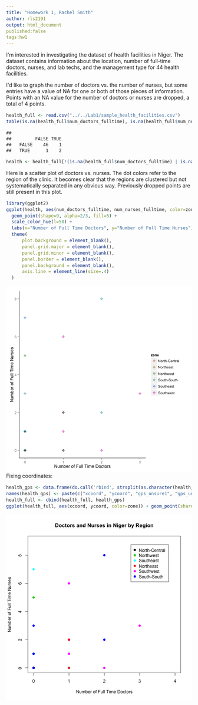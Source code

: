 ```yaml
---
title: "Homework 1, Rachel Smith"
author: rls2191
output: html_document
published:false
tags:hw1
---
```

I'm interested in investigating the dataset of health facilities in Niger. The dataset contains  information about the location, number of full-time doctors, nurses, and lab techs, and the management type for 44 health facilities. 

I'd like to graph the number of doctors vs. the number of nurses, but some entries have a value of NA for one or both of those pieces of information. Points with an NA value for the number of doctors or nurses are dropped, a total of 4 points.

```r
health_full <- read.csv("../../Lab1/sample_health_facilities.csv")
table(is.na(health_full$num_doctors_fulltime), is.na(health_full$num_nurses_fulltime))
```

```
##        
##         FALSE TRUE
##   FALSE    46    1
##   TRUE      1    2
```

```r
health <- health_full[!(is.na(health_full$num_doctors_fulltime) | is.na(health_full$num_nurses_fulltime)), ]
```
Here is a scatter plot of doctors vs. nurses. The dot colors refer to the region of the clinic. It becomes clear that the regions are clustered but not systematically separated in any obvious way. Previously dropped points are still present in this plot.

```r
library(ggplot2)
ggplot(health, aes(num_doctors_fulltime, num_nurses_fulltime, color=zone)) + 
  geom_point(shape=9, alpha=2/3, fill=5) + 
  scale_color_hue(l=50) + 
  labs(x="Number of Full Time Doctors", y="Number of Full Time Nurses") + 
  theme(                              
      plot.background = element_blank(), 
      panel.grid.major = element_blank(), 
      panel.grid.minor = element_blank(), 
      panel.border = element_blank(), 
      panel.background = element_blank(),
      axis.line = element_line(size=.4)
  )
```

![plot of chunk unnamed-chunk-2](figure/unnamed-chunk-2.png) 
Fixing coordinates:

```r
health_gps <- data.frame(do.call('rbind', strsplit(as.character(health_full$gps),' ',fixed=TRUE)))
names(health_gps) <- paste(c("xcoord", "ycoord", "gps_unsure1", "gps_unsure2"))
health_full <- cbind(health_full, health_gps)
ggplot(health_full, aes(xcoord, ycoord, color=zone)) + geom_point(share=9, fill=5)
```

![plot of chunk unnamed-chunk-3](figure/unnamed-chunk-3.png) 
